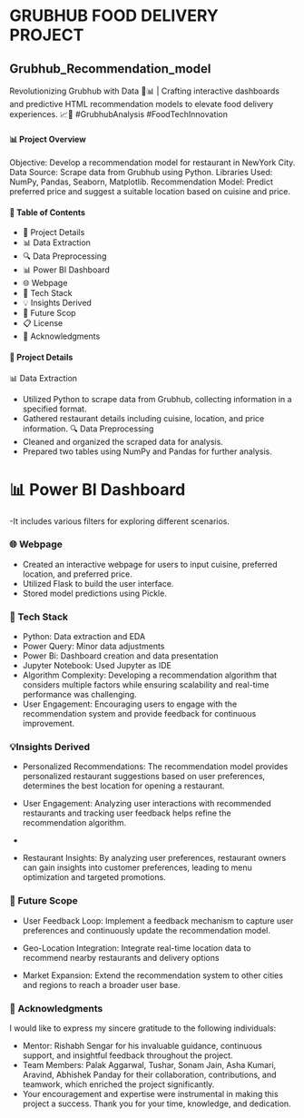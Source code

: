 # GRUBHUB FOOD DELIVERY PROJECT
## Grubhub_Recommendation_model
Revolutionizing Grubhub with Data 🍔📊 | Crafting interactive dashboards and predictive HTML recommendation models to elevate food delivery experiences. 📈🚀 #GrubhubAnalysis #FoodTechInnovation

#### 📊 Project Overview
Objective: Develop a recommendation model for restaurant in NewYork City.
Data Source: Scrape data from Grubhub using Python.
Libraries Used: NumPy, Pandas, Seaborn, Matplotlib.
Recommendation Model: Predict preferred price and suggest a suitable location based on cuisine and price.


#### 📑 Table of Contents

- 📌 Project Details
- 📊 Data Extraction
- 🔍 Data Preprocessing
- 📊 Power BI Dashboard
- 🌐 Webpage
- 🌟 Tech Stack
- 💡 Insights Derived
- 🚀 Future Scop
- 📋 License
- 🙏 Acknowledgments


#### 📌 Project Details
📊 Data Extraction
- Utilized Python to scrape data from Grubhub, collecting information in a specified format.
- Gathered restaurant details including cuisine, location, and price information.
🔍 Data Preprocessing
- Cleaned and organized the scraped data for analysis.
- Prepared two tables using NumPy and Pandas for further analysis.

# 📊 Power BI Dashboard
-It includes various filters for exploring different scenarios.


### 🌐 Webpage
- Created an interactive webpage for users to input cuisine, preferred location, and preferred price.
- Utilized Flask to build the user interface.
- Stored model predictions using Pickle.


### 🌟 Tech Stack
- Python: Data extraction and EDA
- Power Query: Minor data adjustments
- Power Bi: Dashboard creation and data presentation
- Jupyter Notebook: Used Jupyter as IDE
- Algorithm Complexity: Developing a recommendation algorithm that considers multiple factors while ensuring scalability and real-time performance was challenging.
- User Engagement: Encouraging users to engage with the recommendation system and provide feedback for continuous improvement.

### 💡Insights Derived
- Personalized Recommendations: The recommendation model provides personalized restaurant suggestions based on user preferences, determines the best location for opening a restaurant.

- User Engagement: Analyzing user interactions with recommended restaurants and tracking user feedback helps refine the recommendation algorithm.
- 
- Restaurant Insights: By analyzing user preferences, restaurant owners can gain insights into customer preferences, leading to menu optimization and targeted promotions.

### 🚀 Future Scope
- User Feedback Loop: Implement a feedback mechanism to capture user preferences and continuously update the recommendation model.

- Geo-Location Integration: Integrate real-time location data to recommend nearby restaurants and delivery options

- Market Expansion: Extend the recommendation system to other cities and regions to reach a broader user base.


### 🙏 Acknowledgments
I would like to express my sincere gratitude to the following individuals:

- Mentor: Rishabh Sengar for his invaluable guidance, continuous support, and insightful feedback throughout the project.
- Team Members: Palak Aggarwal, Tushar, Sonam Jain, Asha Kumari, Aravind, Abhishek Panday for their collaboration, contributions, and teamwork, which enriched the project significantly.
- Your encouragement and expertise were instrumental in making this project a success. Thank you for your time, knowledge, and dedication.
